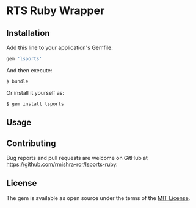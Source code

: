 # RTS Ruby Wrapper


## Installation

Add this line to your application's Gemfile:

```ruby
gem 'lsports'
```

And then execute:

    $ bundle

Or install it yourself as:

    $ gem install lsports

## Usage


## Contributing

Bug reports and pull requests are welcome on GitHub at https://github.com/rmishra-ror/lsports-ruby.

## License

The gem is available as open source under the terms of the [MIT License](https://opensource.org/licenses/MIT).
